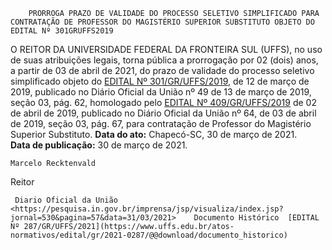         PRORROGA PRAZO DE VALIDADE DO PROCESSO SELETIVO SIMPLIFICADO PARA CONTRATAÇÃO DE PROFESSOR DO MAGISTÉRIO SUPERIOR SUBSTITUTO OBJETO DO EDITAL Nº 301GRUFFS2019  

 O REITOR DA UNIVERSIDADE FEDERAL DA FRONTEIRA SUL (UFFS), no uso de suas atribuições legais, torna pública a prorrogação por 02 (dois) anos, a partir de 03 de abril de 2021, do prazo de validade do processo seletivo simplificado objeto do [EDITAL Nº 301/GR/UFFS/2019](https://www.uffs.edu.br/atos-normativos/edital/gr/2019-0301), de 12 de março de 2019, publicado no Diário Oficial da União nº 49 de 13 de março de 2019, seção 03, pág. 62, homologado pelo [EDITAL Nº 409/GR/UFFS/2019](https://www.uffs.edu.br/atos-normativos/edital/gr/2019-0409) de 02 de abril de 2019, publicado no Diário Oficial da União nº 64, de 03 de abril de 2019, seção 03, pág. 67, para contratação de Professor do Magistério Superior Substituto.        **Data do ato:** Chapecó-SC, 30 de março de 2021.   
 **Data de publicação:**  30 de março de 2021. 

    Marcelo Recktenvald   
 Reitor 

     Diario Oficial da União <https://pesquisa.in.gov.br/imprensa/jsp/visualiza/index.jsp?jornal=530&pagina=57&data=31/03/2021>    Documento Histórico  [EDITAL Nº 287/GR/UFFS/2021](https://www.uffs.edu.br/atos-normativos/edital/gr/2021-0287/@@download/documento_historico)     
      